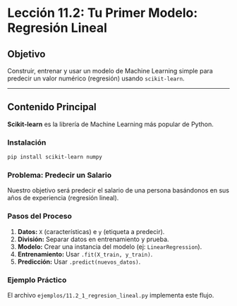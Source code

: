 # Lección 11.2: Tu Primer Modelo: Regresión Lineal

## Objetivo

Construir, entrenar y usar un modelo de Machine Learning simple para predecir un valor numérico (regresión) usando `scikit-learn`.

---

## Contenido Principal

**Scikit-learn** es la librería de Machine Learning más popular de Python.

### Instalación

```bash
pip install scikit-learn numpy
```

### Problema: Predecir un Salario

Nuestro objetivo será predecir el salario de una persona basándonos en sus años de experiencia (regresión lineal).

### Pasos del Proceso

1. **Datos:** `X` (características) e `y` (etiqueta a predecir).
2. **División:** Separar datos en entrenamiento y prueba.
3. **Modelo:** Crear una instancia del modelo (ej: `LinearRegression`).
4. **Entrenamiento:** Usar `.fit(X_train, y_train)`.
5. **Predicción:** Usar `.predict(nuevos_datos)`.

### Ejemplo Práctico

El archivo `ejemplos/11.2_1_regresion_lineal.py` implementa este flujo.
